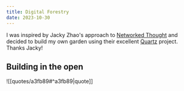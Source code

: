 ```yaml
---
title: Digital Forestry
date: 2023-10-30
---
```

I was inspired by Jacky Zhao's approach to [Networked Thought](https://jzhao.xyz/posts/networked-thought/) and decided to build my own garden using their excellent [Quartz](https://github.com/jackyzha0/quartz) project. Thanks Jacky!

## Building in the open
 ![[quotes/a3fb89#^a3fb89|quote]]